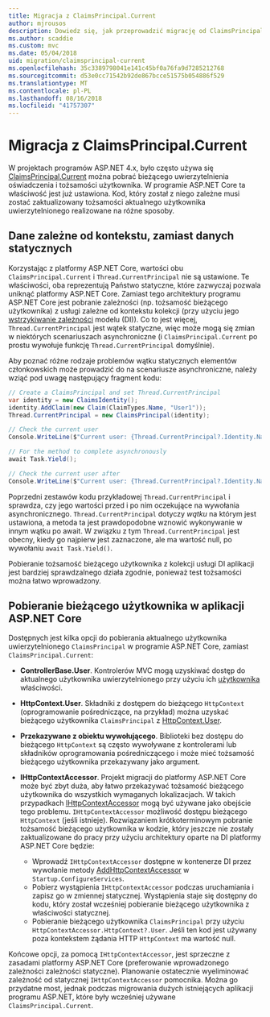 ```yaml
---
title: Migracja z ClaimsPrincipal.Current
author: mjrousos
description: Dowiedz się, jak przeprowadzić migrację od ClaimsPrincipal.Current do pobrania aktualnego użytkownika uwierzytelnionego tożsamości i oświadczenia w programie ASP.NET Core.
ms.author: scaddie
ms.custom: mvc
ms.date: 05/04/2018
uid: migration/claimsprincipal-current
ms.openlocfilehash: 35c3389798041e141c45bf0a76fa9d7285212768
ms.sourcegitcommit: d53e0cc71542b92de867bcce51575b054886f529
ms.translationtype: MT
ms.contentlocale: pl-PL
ms.lasthandoff: 08/16/2018
ms.locfileid: "41757307"
---
```

# <a name="migrate-from-claimsprincipalcurrent"></a>Migracja z ClaimsPrincipal.Current

W projektach programów ASP.NET 4.x, było często używa się [ClaimsPrincipal.Current](/dotnet/api/system.security.claims.claimsprincipal.current) można pobrać bieżącego uwierzytelnienia oświadczenia i tożsamości użytkownika. W programie ASP.NET Core ta właściwość jest już ustawiona. Kod, który został z niego zależne musi zostać zaktualizowany tożsamości aktualnego użytkownika uwierzytelnionego realizowane na różne sposoby.

## <a name="context-specific-data-instead-of-static-data"></a>Dane zależne od kontekstu, zamiast danych statycznych

Korzystając z platformy ASP.NET Core, wartości obu `ClaimsPrincipal.Current` i `Thread.CurrentPrincipal` nie są ustawione. Te właściwości, oba reprezentują Państwo statyczne, które zazwyczaj pozwala uniknąć platformy ASP.NET Core. Zamiast tego architektury programu ASP.NET Core jest pobranie zależności (np. tożsamość bieżącego użytkownika) z usługi zależne od kontekstu kolekcji (przy użyciu jego [wstrzykiwanie zależności](xref:fundamentals/dependency-injection) modelu (DI)). Co to jest więcej, `Thread.CurrentPrincipal` jest wątek statyczne, więc może mogą się zmian w niektórych scenariuszach asynchroniczne (i `ClaimsPrincipal.Current` po prostu wywołuje funkcję `Thread.CurrentPrincipal` domyślnie).

Aby poznać różne rodzaje problemów wątku statycznych elementów członkowskich może prowadzić do na scenariusze asynchroniczne, należy wziąć pod uwagę następujący fragment kodu:

```csharp
// Create a ClaimsPrincipal and set Thread.CurrentPrincipal
var identity = new ClaimsIdentity();
identity.AddClaim(new Claim(ClaimTypes.Name, "User1"));
Thread.CurrentPrincipal = new ClaimsPrincipal(identity);

// Check the current user
Console.WriteLine($"Current user: {Thread.CurrentPrincipal?.Identity.Name}");

// For the method to complete asynchronously
await Task.Yield();

// Check the current user after
Console.WriteLine($"Current user: {Thread.CurrentPrincipal?.Identity.Name}");
```

Poprzedni zestawów kodu przykładowej `Thread.CurrentPrincipal` i sprawdza, czy jego wartości przed i po nim oczekujące na wywołania asynchronicznego. `Thread.CurrentPrincipal` dotyczy *wątku* na którym jest ustawiona, a metoda ta jest prawdopodobne wznowić wykonywanie w innym wątku po await. W związku z tym `Thread.CurrentPrincipal` jest obecny, kiedy go najpierw jest zaznaczone, ale ma wartość null, po wywołaniu `await Task.Yield()`.

Pobieranie tożsamość bieżącego użytkownika z kolekcji usługi DI aplikacji jest bardziej sprawdzalnego działa zgodnie, ponieważ test tożsamości można łatwo wprowadzony.

## <a name="retrieve-the-current-user-in-an-aspnet-core-app"></a>Pobieranie bieżącego użytkownika w aplikacji ASP.NET Core

Dostępnych jest kilka opcji do pobierania aktualnego użytkownika uwierzytelnionego `ClaimsPrincipal` w programie ASP.NET Core, zamiast `ClaimsPrincipal.Current`:

* **ControllerBase.User**. Kontrolerów MVC mogą uzyskiwać dostęp do aktualnego użytkownika uwierzytelnionego przy użyciu ich [użytkownika](/dotnet/api/microsoft.aspnetcore.mvc.controllerbase.user) właściwości.
* **HttpContext.User**. Składniki z dostępem do bieżącego `HttpContext` (oprogramowanie pośredniczące, na przykład) można uzyskać bieżącego użytkownika `ClaimsPrincipal` z [HttpContext.User](/dotnet/api/microsoft.aspnetcore.http.httpcontext.user).
* **Przekazywane z obiektu wywołującego**. Biblioteki bez dostępu do bieżącego `HttpContext` są często wywoływane z kontrolerami lub składników oprogramowania pośredniczącego i może mieć tożsamość bieżącego użytkownika przekazywany jako argument.
* **IHttpContextAccessor**. Projekt migracji do platformy ASP.NET Core może być zbyt duża, aby łatwo przekazywać tożsamość bieżącego użytkownika do wszystkich wymaganych lokalizacjach. W takich przypadkach [IHttpContextAccessor](/dotnet/api/microsoft.aspnetcore.http.ihttpcontextaccessor) mogą być używane jako obejście tego problemu. `IHttpContextAccessor` możliwość dostępu bieżącego `HttpContext` (jeśli istnieje). Rozwiązaniem krótkoterminowym pobranie tożsamość bieżącego użytkownika w kodzie, który jeszcze nie zostały zaktualizowane do pracy przy użyciu architektury oparte na DI platformy ASP.NET Core będzie:

  * Wprowadź `IHttpContextAccessor` dostępne w kontenerze DI przez wywołanie metody [AddHttpContextAccessor](https://github.com/aspnet/Hosting/issues/793) w `Startup.ConfigureServices`.
  * Pobierz wystąpienia `IHttpContextAccessor` podczas uruchamiania i zapisz go w zmiennej statycznej. Wystąpienia staje się dostępny do kodu, który został wcześniej pobieranie bieżącego użytkownika z właściwości statycznej.
  * Pobieranie bieżącego użytkownika `ClaimsPrincipal` przy użyciu `HttpContextAccessor.HttpContext?.User`. Jeśli ten kod jest używany poza kontekstem żądania HTTP `HttpContext` ma wartość null.

Końcowe opcji, za pomocą `IHttpContextAccessor`, jest sprzeczne z zasadami platformy ASP.NET Core (preferowanie wprowadzonego zależności zależności statyczne). Planowanie ostatecznie wyeliminować zależność od statycznej `IHttpContextAccessor` pomocnika. Można go przydatne most, jednak podczas migrowania dużych istniejących aplikacji programu ASP.NET, które były wcześniej używane `ClaimsPrincipal.Current`.
